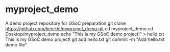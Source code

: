 # myproject_demo
A demo project repository for GSoC preparation
git clone https://github.com/keerthi/myproject_demo.git
cd myproject_demo
cd Desktop/myproject_demo
echo "This is my GSoC demo project!" > hello.txt
This is my GSoC demo project!
git add hello.txt
git commit -m "Add hello.txt demo file"

